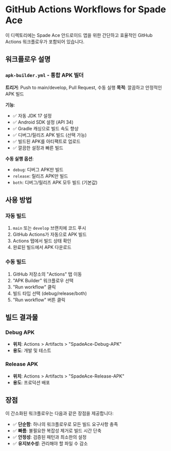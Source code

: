 # GitHub Actions Workflows for Spade Ace

이 디렉토리에는 Spade Ace 안드로이드 앱을 위한 간단하고 효율적인 GitHub Actions 워크플로우가 포함되어 있습니다.

## 워크플로우 설명

### `apk-builder.yml` - 통합 APK 빌더
**트리거**: Push to main/develop, Pull Request, 수동 실행
**목적**: 깔끔하고 안정적인 APK 빌드

**기능**:
- ✅ 자동 JDK 17 설정
- ✅ Android SDK 설정 (API 34)
- ✅ Gradle 캐싱으로 빌드 속도 향상
- ✅ 디버그/릴리즈 APK 빌드 (선택 가능)
- ✅ 빌드된 APK를 아티팩트로 업로드
- ✅ 깔끔한 설정과 빠른 빌드

**수동 실행 옵션**:
- `debug`: 디버그 APK만 빌드
- `release`: 릴리즈 APK만 빌드  
- `both`: 디버그/릴리즈 APK 모두 빌드 (기본값)

## 사용 방법

### 자동 빌드
1. `main` 또는 `develop` 브랜치에 코드 푸시
2. GitHub Actions가 자동으로 APK 빌드
3. Actions 탭에서 빌드 상태 확인
4. 완료된 빌드에서 APK 다운로드

### 수동 빌드
1. GitHub 저장소의 "Actions" 탭 이동
2. "APK Builder" 워크플로우 선택
3. "Run workflow" 클릭
4. 빌드 타입 선택 (debug/release/both)
5. "Run workflow" 버튼 클릭

## 빌드 결과물

### Debug APK
- **위치**: Actions > Artifacts > "SpadeAce-Debug-APK"
- **용도**: 개발 및 테스트

### Release APK  
- **위치**: Actions > Artifacts > "SpadeAce-Release-APK"
- **용도**: 프로덕션 배포

## 장점

이 간소화된 워크플로우는 다음과 같은 장점을 제공합니다:
- ✅ **단순함**: 하나의 워크플로우로 모든 빌드 요구사항 충족
- ✅ **빠름**: 불필요한 복잡성 제거로 빌드 시간 단축
- ✅ **안정성**: 검증된 패턴과 최소한의 설정
- ✅ **유지보수성**: 관리해야 할 파일 수 감소